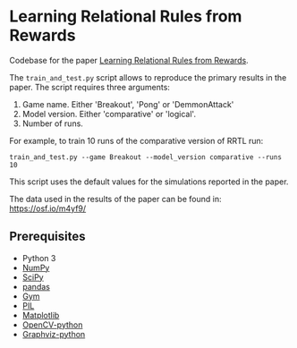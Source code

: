 # Learning Relational Rules from Rewards

Codebase for the paper [Learning Relational Rules from Rewards](https://arxiv.org/abs/2203.13599).

The `train_and_test.py` script allows to reproduce the primary results in the paper. The script requires three arguments:
1. Game name. Either 'Breakout', 'Pong' or 'DemmonAttack'
2. Model version. Either 'comparative' or 'logical'.
3. Number of runs.

For example, to train 10 runs of the comparative version of RRTL run:
```
train_and_test.py --game Breakout --model_version comparative --runs 10
```
This script uses the default values for the simulations reported in the paper.

The data used in the results of the paper can be found in: https://osf.io/m4yf9/

## Prerequisites

- Python 3
- [NumPy](https://numpy.org/)
- [SciPy](https://scipy.org/)
- [pandas](https://pandas.pydata.org/)
- [Gym](https://gym.openai.com/)
- [PIL](https://pillow.readthedocs.io/en/3.1.x/installation.html)
- [Matplotlib](https://matplotlib.org/)
- [OpenCV-python](https://anaconda.org/conda-forge/opencv)
- [Graphviz-python](https://anaconda.org/conda-forge/graphviz)
